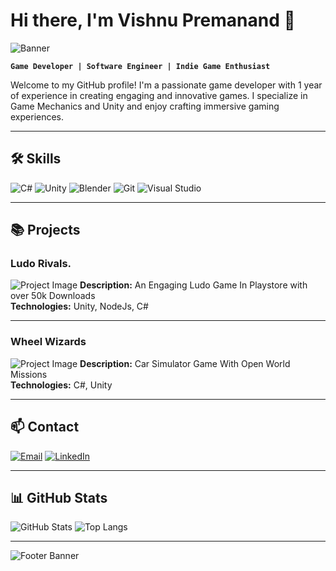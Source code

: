 # Hi there, I'm Vishnu Premanand 👋

![Banner](https://via.placeholder.com/1000x300.png?text=Welcome+to+My+GitHub+Profile!)

**`Game Developer | Software Engineer | Indie Game Enthusiast`**

Welcome to my GitHub profile! I'm a passionate game developer with 1 year of experience in creating engaging and innovative games. I specialize in Game Mechanics and Unity and enjoy crafting immersive gaming experiences.

---

## 🛠 Skills

![C#](https://img.shields.io/badge/C%23-239120?style=for-the-badge&logo=csharp&logoColor=white)
![Unity](https://img.shields.io/badge/Unity-100000?style=for-the-badge&logo=unity&logoColor=white)
![Blender](https://img.shields.io/badge/Blender-F5792A?style=for-the-badge&logo=blender&logoColor=white)
![Git](https://img.shields.io/badge/Git-F05032?style=for-the-badge&logo=git&logoColor=white)
![Visual Studio](https://img.shields.io/badge/Visual_Studio-5C2D91?style=for-the-badge&logo=visual-studio&logoColor=white)

---

## 📚 Projects

### Ludo Rivals.
![Project Image](https://github.com/Vishnu-Premanand/Private/blob/39fbae01eebdce27bd2c42ea4f394b16b573f6e0/unnamed.webp)
**Description:** An Engaging Ludo Game In Playstore with over 50k Downloads  
**Technologies:** Unity, NodeJs, C#

---

### Wheel Wizards
![Project Image](https://via.placeholder.com/400x200.png?text=Wheel+Wizards)
**Description:** Car Simulator Game With Open World Missions  
**Technologies:** C#, Unity

---

## 📫 Contact

[![Email](https://img.shields.io/badge/Email-D14836?style=for-the-badge&logo=gmail&logoColor=white)](mailto:vishnuiringol@gmail.com)
[![LinkedIn](https://img.shields.io/badge/LinkedIn-0077B5?style=for-the-badge&logo=linkedin&logoColor=white)](https://www.linkedin.com/in/vishnu-premanand-aa9368223)

---

## 📊 GitHub Stats

![GitHub Stats](https://github-readme-stats.vercel.app/api?username=yourusername&show_icons=true&theme=dark)
![Top Langs](https://github-readme-stats.vercel.app/api/top-langs/?username=yourusername&layout=compact&theme=dark)

---

![Footer Banner](https://via.placeholder.com/1000x100.png?text=Thanks+for+visiting+my+profile!)

